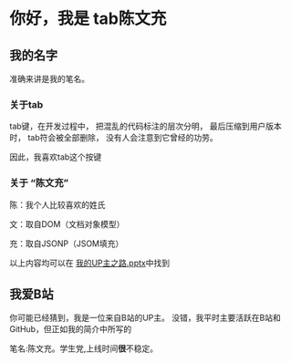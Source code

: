 # 你好，我是 tab陈文充

## 我的名字

准确来讲是我的笔名。

### 关于tab

tab键，在开发过程中，
把混乱的代码标注的层次分明，
最后压缩到用户版本时，
tab符会被全部删除，
没有人会注意到它曾经的功劳。

因此，我喜欢tab这个按键

### 关于 “陈文充”

陈：我个人比较喜欢的姓氏

文：取自DOM（文档对象模型）

充：取自JSONP（JSOM填充）


以上内容均可以在
[我的UP主之路.pptx](https://www.123pan.com/s/ahH5Vv-wyDOA.html)中找到

## 我爱B站
你可能已经猜到，我是一位来自B站的UP主。
没错，我平时主要活跃在B站和GitHub，但正如我的简介中所写的

笔名:陈文充。学生党,上线时间**很**不稳定。

